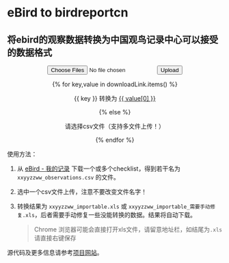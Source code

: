 #  eBird to birdreportcn

## 将ebird的观察数据转换为中国观鸟记录中心可以接受的数据格式

<center><form method=post enctype=multipart/form-data>
  <input type=file multiple name=file>
  <input type=submit value=Upload>
  <p></p>
	{% for key,value in downloadLink.items() %}
		<p><span>{{ key }} 转换为 </span><a href="{{ value[1] }}" download><span>{{ value[0] }}</span></a></p>
	{% else %}
		<p>请选择csv文件（支持多文件上传！）</p>
	{% endfor %}
</form></center>



使用方法：

1. 从 <a href="https://ebird.org/mychecklists" target="_blank">eBird - 我的记录</a> 下载一个或多个checklist，得到若干名为 <code>xxyyzzww_observations.csv</code> 的文件。

2. 选中一个csv文件上传，注意不要改变文件名字！

3. 转换结果为 <code>xxyyzzww_importable.xls</code> 或 <code>xxyyzzww_importable_需要手动修复.xls</code>，后者需要手动修复一些没能转换的数据。结果将自动下载。

   > Chrome 浏览器可能会直接打开xls文件，请留意地址栏，如结尾为`.xls`请直接右键保存



源代码及更多信息请参考<a href="https://github.com/ljk5403/eBird_to_birdreportcn" target="_blank">项目网站</a>。

[^_^]: Generated by Typora with theme Gothic